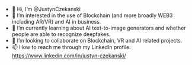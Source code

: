 - 👋 Hi, I’m @JustynCzekanski
- 👀 I’m interested in the use of Blockchain (and more broadly WEB3 including AR/VR) and AI in business.
- 🌱 I’m currently learning about AI text-to-image generators and whether people are able to recognize deepfakes. 
- 💞️ I’m looking to collaborate on Blockchain, VR and AI related projects.
- 📫 How to reach me through my LinkedIn profile: https://www.linkedin.com/in/justyn-czekanski/

<!---
JustynCzekanski/JustynCzekanski is a ✨ special ✨ repository because its `README.md` (this file) appears on your GitHub profile.
You can click the Preview link to take a look at your changes.
--->
